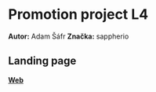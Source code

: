# Promotion project L4
**Autor:** Adam Šáfr
**Značka:** sappherio
## Landing page
**[Web](https://pslib-cz.github.io/2021l4web-promotion-project-Adam-Safr/root/index.html)**